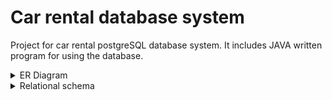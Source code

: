 # Car rental database system

Project for car rental postgreSQL database system.
It includes JAVA written program for using the database.

<details>
  <summary>ER Diagram</summary>
  ![ER DIAGRAM](https://github.com/Kurbamit/Car-rental-DB/blob/main/ERDiagram.png)
</details>

<details>
  <summary>Relational schema</summary>

  ```
  long console output here
  ```
</details>
